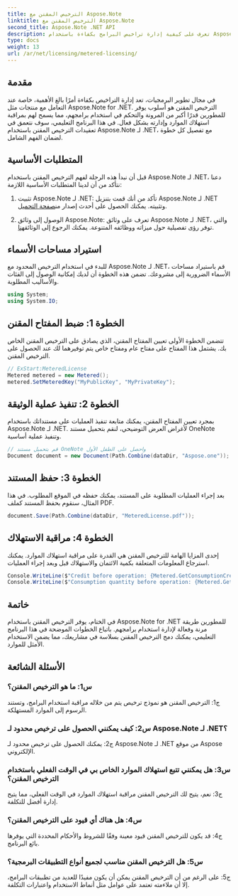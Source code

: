 ```yaml
---
title: الترخيص المقنن مع Aspose.Note
linktitle: الترخيص المقنن مع Aspose.Note
second_title: Aspose.Note .NET API
description: تعرف على كيفية إدارة تراخيص البرامج بكفاءة باستخدام Aspose.Note لـ .NET من خلال الترخيص المحدود. تحسين استخدام الموارد والتحكم في التكاليف بشكل فعال.
type: docs
weight: 13
url: /ar/net/licensing/metered-licensing/
---
```

## مقدمة

في مجال تطوير البرمجيات، تعد إدارة التراخيص بكفاءة أمرًا بالغ الأهمية، خاصة عند التعامل مع منتجات مثل Aspose.Note for .NET. الترخيص المقنن هو أسلوب يوفر للمطورين قدرًا أكبر من المرونة والتحكم في استخدام برامجهم، مما يسمح لهم بمراقبة استهلاك الموارد وإدارته بشكل فعال. في هذا البرنامج التعليمي، سوف نتعمق في تعقيدات الترخيص المقنن باستخدام Aspose.Note لـ .NET، مع تفصيل كل خطوة لضمان الفهم الشامل.

## المتطلبات الأساسية

قبل أن نبدأ هذه الرحلة لفهم الترخيص المقنن باستخدام Aspose.Note لـ .NET، دعنا نتأكد من أن لدينا المتطلبات الأساسية اللازمة:

1.  تثبيت Aspose.Note لـ .NET: تأكد من أنك قمت بتنزيل Aspose.Note لـ .NET وتثبيته. يمكنك الحصول على أحدث إصدار من[صفحة التحميل](https://releases.aspose.com/note/net/).

2.  الوصول إلى وثائق Aspose.Note: تعرف على وثائق Aspose.Note لـ .NET، والتي توفر رؤى تفصيلية حول ميزاته ووظائفه المتنوعة. يمكنك الرجوع إلى الوثائق[هنا](https://reference.aspose.com/note/net/).

## استيراد مساحات الأسماء

للبدء في استخدام الترخيص المحدود مع Aspose.Note لـ .NET، قم باستيراد مساحات الأسماء الضرورية إلى مشروعك. تضمن هذه الخطوة أن لديك إمكانية الوصول إلى الفئات والأساليب المطلوبة.

```csharp
using System;
using System.IO;
```

## الخطوة 1: ضبط المفتاح المقنن

تتضمن الخطوة الأولى تعيين المفتاح المقنن، الذي يصادق على الترخيص المقنن الخاص بك. يشتمل هذا المفتاح على مفتاح عام ومفتاح خاص يتم توفيرهما لك عند الحصول على الترخيص المقنن.

```csharp
// ExStart:MeteredLicense
Metered metered = new Metered();
metered.SetMeteredKey("MyPublicKey", "MyPrivateKey");
```

## الخطوة 2: تنفيذ عملية الوثيقة

بمجرد تعيين المفتاح المقنن، يمكنك متابعة تنفيذ العمليات على مستنداتك باستخدام Aspose.Note لـ .NET. لأغراض العرض التوضيحي، لنقم بتحميل مستند OneNote وتنفيذ عملية أساسية.

```csharp
// قم بتحميل مستند OneNote واحصل على الطفل الأول
Document document = new Document(Path.Combine(dataDir, "Aspose.one"));
```

## الخطوة 3: حفظ المستند

بعد إجراء العمليات المطلوبة على المستند، يمكنك حفظه في الموقع المطلوب. في هذا المثال، سنقوم بحفظ المستند كملف PDF.

```csharp
document.Save(Path.Combine(dataDir, "MeteredLicense.pdf"));
```

## الخطوة 4: مراقبة الاستهلاك

إحدى المزايا الهامة للترخيص المقنن هي القدرة على مراقبة استهلاك الموارد. يمكنك استرجاع المعلومات المتعلقة بكمية الائتمان والاستهلاك قبل وبعد إجراء العمليات.

```csharp
Console.WriteLine($"Credit before operation: {Metered.GetConsumptionCredit():F2}");
Console.WriteLine($"Consumption quantity before operation: {Metered.GetConsumptionQuantity():F2}");
```

## خاتمة

في الختام، يوفر الترخيص المقنن باستخدام Aspose.Note for .NET للمطورين طريقة مرنة وفعالة لإدارة استخدام برامجهم. باتباع الخطوات الموضحة في هذا البرنامج التعليمي، يمكنك دمج الترخيص المقنن بسلاسة في مشاريعك، مما يضمن الاستخدام الأمثل للموارد.

## الأسئلة الشائعة

### س1: ما هو الترخيص المقنن؟

ج1: الترخيص المقنن هو نموذج ترخيص يتم من خلاله مراقبة استخدام البرامج، وتستند الرسوم إلى الموارد المستهلكة.

### س2: كيف يمكنني الحصول على ترخيص محدود لـ Aspose.Note لـ .NET؟

ج2: يمكنك الحصول على ترخيص محدود لـ Aspose.Note لـ .NET من موقع Aspose الإلكتروني.

### س3: هل يمكنني تتبع استهلاك الموارد الخاص بي في الوقت الفعلي باستخدام الترخيص المقنن؟

ج3: نعم، يتيح لك الترخيص المقنن مراقبة استهلاك الموارد في الوقت الفعلي، مما يتيح إدارة أفضل للتكلفة.

### س4: هل هناك أي قيود على الترخيص المقنن؟

ج4: قد يكون للترخيص المقنن قيود معينة وفقًا للشروط والأحكام المحددة التي يوفرها بائع البرنامج.

### س5: هل الترخيص المقنن مناسب لجميع أنواع التطبيقات البرمجية؟

ج5: على الرغم من أن الترخيص المقنن يمكن أن يكون مفيدًا للعديد من تطبيقات البرامج، إلا أن ملاءمته تعتمد على عوامل مثل أنماط الاستخدام واعتبارات التكلفة.